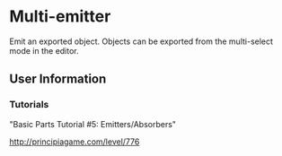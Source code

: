 # Multi-emitter
Emit an exported object. Objects can be exported from the multi-select mode in the editor.

## User Information

### Tutorials
"Basic Parts Tutorial #5: Emitters/Absorbers"

http://principiagame.com/level/776